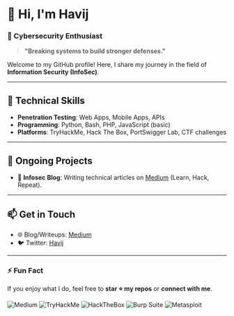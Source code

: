# 👋 Hi, I'm Havij
### 🔐 Cybersecurity Enthusiast

> **"Breaking systems to build stronger defenses."**  

Welcome to my GitHub profile! Here, I share my journey in the field of **Information Security (InfoSec)**.

---

## 🧰 **Technical Skills**
- **Penetration Testing**: Web Apps, Mobile Apps, APIs 
- **Programming**: Python, Bash, PHP, JavaScript (basic)  
- **Platforms**: TryHackMe, Hack The Box, PortSwigger Lab, CTF challenges  

---

## 🚀 **Ongoing Projects**
- 📘 **Infosec Blog**: Writing technical articles on [Medium](https://bashoverflow.com) (Learn, Hack, Repeat).  

---

## 📫 **Get in Touch**
- 🌐 Blog/Writeups: [Medium](https://bashoverflow.com)
- 🐦 Twitter: [Havij](https://x.com/_havij)

---

### ⚡ **Fun Fact**  
If you enjoy what I do, feel free to **star ⭐️ my repos** or **connect with me**.

![Medium](https://img.shields.io/badge/Medium-12100E?style=for-the-badge&logo=medium&logoColor=white)
![TryHackMe](https://img.shields.io/badge/TryHackMe-212C42?style=for-the-badge&logo=TryHackMe&logoColor=white)
![HackTheBox](https://img.shields.io/badge/HackTheBox-111927?style=for-the-badge&logo=Hack%20The%20Box&logoColor=9FEF00)
![Burp Suite](https://img.shields.io/badge/burpsuite-FF6633?style=for-the-badge&logo=burpsuite&logoColor=white)
![Metasploit](https://img.shields.io/badge/metasploit-2596CD?style=for-the-badge&logo=metasploit&logoColor=white)
